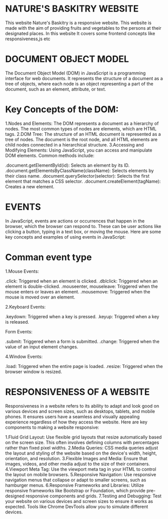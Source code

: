 # NATURE'S BASKITRY WEBSITE
This website Nature's Baskitry is a responsive website.
This website is made with the aim of providing fruits and vegetables to the persons at their designated places. In this website
It covers some frontend concepts like responsiveness,js etc

# DOCUMENT OBJECT MODEL
The Document Object Model (DOM) in JavaScript is a programming interface for web documents. It represents the structure of a document as a tree of objects, where each node is an object representing a part of the document, such as an element, attribute, or text.

# Key Concepts of the DOM:

1.Nodes and Elements: The DOM represents a document as a hierarchy of nodes. The most common types of nodes are elements, which are HTML tags.
2.DOM Tree: The structure of an HTML document is represented as a tree of nodes. The document is the root node, and all HTML elements are child nodes connected in a hierarchical structure.
3.Accessing and Modifying Elements: Using JavaScript, you can access and manipulate DOM elements. Common methods include:

.document.getElementById(id): Selects an element by its ID.
.document.getElementsByClassName(className): Selects elements by their class name.
.document.querySelector(selector): Selects the first element that matches a CSS selector.
.document.createElement(tagName): Creates a new element.

# EVENTS
In JavaScript, events are actions or occurrences that happen in the browser, which the browser can respond to. These can be user actions like clicking a button, typing in a text box, or moving the mouse. Here are some key concepts and examples of using events in JavaScript:

# Comman event type

1.Mouse Events:

.click: Triggered when an element is clicked.
.dblclick: Triggered when an element is double-clicked.
.mouseenter, mouseleave: Triggered when the mouse enters or leaves an element.
.mousemove: Triggered when the mouse is moved over an element.

2.Keyboard Events:

.keydown: Triggered when a key is pressed.
.keyup: Triggered when a key is released.

Form Events:

.submit: Triggered when a form is submitted.
.change: Triggered when the value of an input element changes.

4.Window Events:

.load: Triggered when the entire page is loaded.
.resize: Triggered when the browser window is resized.

# RESPONSIVENESS OF A WEBSITE

Responsiveness in a website refers to its ability to adapt and look good on various devices and screen sizes, such as desktops, tablets, and mobile phones. It ensures users have a seamless and visually appealing experience regardless of how they access the website. Here are key components to making a website responsive:

1.Fluid Grid Layout: Use flexible grid layouts that resize automatically based on the screen size. This often involves defining columns with percentages rather than fixed pixel widths.
2.Media Queries: CSS media queries adjust the layout and styling of the website based on the device's width, height, orientation, and resolution.
3.Flexible Images and Media: Ensure that images, videos, and other media adjust to the size of their containers.
4.Viewport Meta Tag: Use the viewport meta tag in your HTML to control the layout on mobile browsers.
5.Responsive Navigation: Use responsive navigation menus that collapse or adapt to smaller screens, such as hamburger menus.
6.Responsive Frameworks and Libraries: Utilize responsive frameworks like Bootstrap or Foundation, which provide pre-designed responsive components and grids.
7.Testing and Debugging: Test your website on various devices and screen sizes to ensure it works as expected. Tools like Chrome DevTools allow you to simulate different devices.

